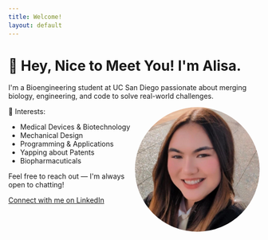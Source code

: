 ```yaml
---
title: Welcome!
layout: default
---
```


# 👋 Hey, Nice to Meet You! I'm Alisa.

I'm a Bioengineering student at UC San Diego passionate about merging biology, engineering, and code to solve real-world challenges.

<img align="right" src="docs/assets/IMG_20250104_175820_524.jpg" style="border-radius: 50%; width: 250px; height: 250px;" alt="My Image">

🌱 Interests:  
- Medical Devices & Biotechnology
- Mechanical Design  
- Programming & Applications
- Yapping about Patents
- Biopharmacuticals

Feel free to reach out — I'm always open to chatting!

[Connect with me on LinkedIn](https://www.linkedin.com/in/alisakunimoto/)
